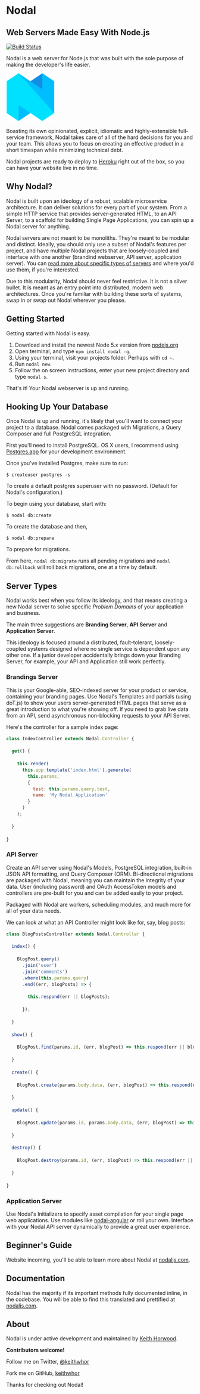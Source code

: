 # Nodal
## Web Servers Made Easy With Node.js

[![Build Status](https://travis-ci.org/keithwhor/nodal.svg?branch=master)](https://travis-ci.org/keithwhor/nodal)

Nodal is a web server for Node.js that was built with the sole purpose of making
the developer's life easier.

![Nodal Logo](./nodal.png)

Boasting its own opinionated, explicit, idiomatic and
highly-extensible full-service framework, Nodal takes care of all of the hard
decisions for you and your team. This allows you to focus on creating an effective
product in a short timespan while minimizing technical debt.

Nodal projects are ready to deploy to [Heroku](https://heroku.com) right out of
the box, so you can have your website live in no time.

## Why Nodal?

Nodal is built upon an ideology of a robust, scalable microservice architecture.
It can deliver solutions for every part of your system.  From a simple HTTP service
that provides server-generated HTML, to an API Server, to a scaffold for building
Single Page Applications, you can spin up a Nodal server for anything.

Nodal servers are not meant to be monoliths. They're meant to be modular and
distinct. Ideally, you should only use a subset of Nodal's features per project,
and have multiple Nodal projects that are loosely-coupled and interface with
one another (brandind webserver, API server, application server). You can
[read more about specific types of servers](#server-types) and where you'd use
them, if you're interested.

Due to this modularity, Nodal should never feel restrictive. It is not a silver
bullet. It is meant as an entry point into distributed, modern web architectures.
Once you're familiar with building these sorts of systems, swap in or swap out Nodal
wherever you please.

## Getting Started

Getting started with Nodal is easy.

1. Download and install the newest Node 5.x version from [nodejs.org](https://nodejs.org)
2. Open terminal, and type `npm install nodal -g`.
3. Using your terminal, visit your projects folder. Perhaps with `cd ~`.
4. Run `nodal new`.
5. Follow the on screen instructions, enter your new project directory and type `nodal s`.

That's it! Your Nodal webserver is up and running.

## Hooking Up Your Database

Once Nodal is up and running, it's likely that you'll want to connect your project
to a database. Nodal comes packaged with Migrations, a Query Composer and full
PostgreSQL integration.

First you'll need to install PostgreSQL. OS X users, I recommend using
[Postgres.app](http://postgresapp.com/) for your development environment.

Once you've installed Postgres, make sure to run:

```
$ createuser postgres -s
```

To create a default postgres superuser with no password. (Default for Nodal's
configuration.)

To begin using your database, start with:

```
$ nodal db:create
```

To create the database and then,

```
$ nodal db:prepare
```

To prepare for migrations.

From here, `nodal db:migrate` runs all pending migrations and `nodal db:rollback`
will roll back migrations, one at a time by default.

## Server Types

Nodal works best when you follow its ideology, and that means creating a new
Nodal server to solve specific *Problem Domains* of your application and business.

The main three suggestions are **Branding Server**, **API Server** and **Application Server**.

This ideology is focused around a distributed, fault-tolerant, loosely-coupled
systems designed where no single service is dependent upon any other one. If a
junior developer accidentally brings down your Branding Server, for example, your
API and Application still work perfectly.

### Brandings Server

This is your Google-able, SEO-indexed server for your product or service,
containing your branding pages. Use Nodal's Templates and partials (using doT.js)
to show your users server-generated HTML pages that serve as a great introduction
to what you're showing off. If you need to grab live data from an API, send
asynchronous non-blocking requests to your API Server.

Here's the controller for a sample index page:

```javascript
class IndexController extends Nodal.Controller {

  get() {

    this.render(
      this.app.template('index.html').generate(
        this.params,
        {
          test: this.params.query.test,
          name: 'My Nodal Application'
        }
      )
    );

  }

}
```

### API Server

Create an API server using Nodal's Models, PostgreSQL integration, built-in JSON
API formatting, and Query Composer (ORM). Bi-directional migrations are packaged
with Nodal, meaning you can maintain the integrity of your data.
User (including password) and OAuth AccessToken models and controllers are
pre-built for you and can be added easily to your project.

Packaged with Nodal are workers, scheduling modules, and much more for all of
your data needs.

We can look at what an API Controller might look like for, say, blog posts:

```javascript
class BlogPostsController extends Nodal.Controller {

  index() {

    BlogPost.query()
      .join('user')
      .join('comments')
      .where(this.params.query)
      .end((err, blogPosts) => {

        this.respond(err || blogPosts);

      });

  }

  show() {

    BlogPost.find(params.id, (err, blogPost) => this.respond(err || blogPost));

  }

  create() {

    BlogPost.create(params.body.data, (err, blogPost) => this.respond(err || blogPost));

  }

  update() {

    BlogPost.update(params.id, params.body.data, (err, blogPost) => this.respond(err || blogPost));

  }

  destroy() {

    BlogPost.destroy(params.id, (err, blogPost) => this.respond(err || blogPost));

  }

}
```

### Application Server

Use Nodal's Initializers to specify asset compilation for your single page
web applications. Use modules like [nodal-angular](https://github.com/keithwhor/nodal-angular)
or roll your own. Interface with your Nodal API server dynamically to provide a
great user experience.

## Beginner's Guide

Website incoming, you'll be able to learn more about Nodal at [nodaljs.com](http://nodaljs.com).

## Documentation

Nodal has the majority if its important methods fully documented inline, in the
codebase. You will be able to find this translated and prettified at
[nodaljs.com](http://nodaljs.com).

## About

Nodal is under active development and maintained by
[Keith Horwood](http://keithwhor.com).

**Contributors welcome!**

Follow me on Twitter, [@keithwhor](http://twitter.com/keithwhor)

Fork me on GitHub, [keithwhor](http://github.com/keithwhor)

Thanks for checking out Nodal!
